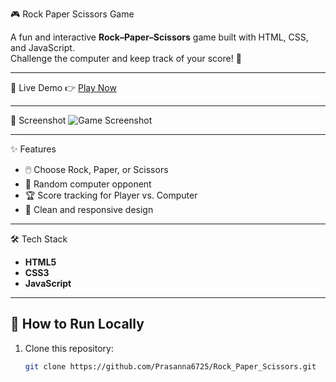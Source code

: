 🎮 Rock Paper Scissors Game

A fun and interactive **Rock–Paper–Scissors** game built with HTML, CSS, and JavaScript.  
Challenge the computer and keep track of your score! 🚀

---

 🔗 Live Demo
👉 [Play Now](https://Prasanna6725.github.io/Rock_Paper_Scissors/)

---

 📸 Screenshot
![Game Screenshot](screenshot.png)

---

 ✨ Features
- 🖱️ Choose Rock, Paper, or Scissors  
- 🤖 Random computer opponent  
- 🏆 Score tracking for Player vs. Computer  
- 🎨 Clean and responsive design  

---

 🛠️ Tech Stack
- **HTML5**
- **CSS3**
- **JavaScript**

---

## 🚀 How to Run Locally
1. Clone this repository:
   ```bash
   git clone https://github.com/Prasanna6725/Rock_Paper_Scissors.git
